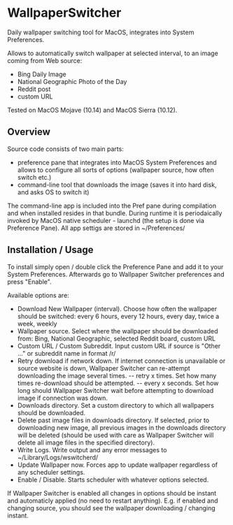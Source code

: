 # WallpaperSwitcher
Daily wallpaper switching tool for MacOS, integrates into System Preferences.

Allows to automatically switch wallpaper at selected interval, to an image coming from Web source: 
- Bing Daily Image
- National Geographic Photo of the Day
- Reddit post
- custom URL

Tested on MacOS Mojave (10.14) and MacOS Sierra (10.12).

Overview
-----------

Source code consists of two main parts:
- preference pane that integrates into MacOS System Preferences and allows to configure all sorts of options (wallpaper source, how often switch etc.)
- command-line tool that downloads the image (saves it into hard disk, and asks OS to switch it)

The command-line app is included into the Pref pane during compilation and when installed resides in that bundle. 
During runtime it is periodaically invoked by MacOS native scheduler - launchd (the setup is done via Preference Pane). All app settigs are stored in ~/Preferences/

Installation / Usage
-----------
To install simply open / double click the Preference Pane and add it to your System Preferences. Afterwards go to Wallpaper Switcher preferences and press "Enable".

Available options are:
- Download New Wallpaper (interval). Choose how often the wallpaper should be switched: every 6 hours, every 12 hours, every day, twice a week, weekly
- Wallpaper source. Select where the wallpaper should be downloaded from: Bing, National Geographic, selected Reddit board, custom URL
- Custom URL / Custom Subreddit. Input custom URL if source is "Other ..." or subreddit name in format /r/<name> 
- Retry download if network down. If internet connection is unavailable or source website is down, Wallpaper Switcher can re-attempt downloading the image several times.
-- retry x times. Set how many times re-download should be attempted.
-- every x seconds. Set how long should Wallpaper Switcher wait before attempting to download image if connection was down.
- Downloads directory. Set a custom directory to which all wallpapers should be downloaded.
- Delete past image files in downloads directory. If selected, prior to downloading new image, all previous images in the downloads directory will be deleted 
(should be used with care as Wallpaper Switcher will delete all image files in the specified directory).
- Write Logs. Write output and any error messages to ~/Library/Logs/wswitcherd/
- Update Wallpaper now. Forces app to update wallpaper regardless of any scheduler settings.
- Enable / Disable. Starts scheduler with whatever options selected.

If Wallpaper Switcher is enabled all changes in options should be instant and automaticly applied (no need to restart anything). 
E.g. if enabled and changing source, you should see the wallpaper downloading / changing instant.

